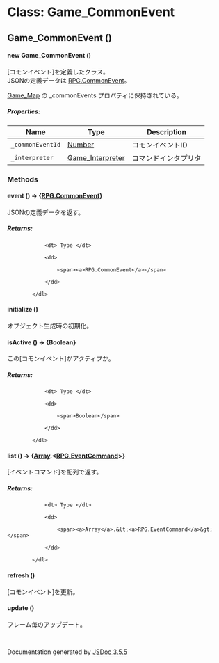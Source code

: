 # Class: Game_CommonEvent

## Game_CommonEvent ()

#### new Game_CommonEvent ()

[コモンイベント]を定義したクラス。<br />
JSONの定義データは [RPG.CommonEvent](RPG.CommonEvent.md)。

[Game_Map](Game_Map.md) の _commonEvents プロパティに保持されている。

##### Properties:

| Name | Type | Description |
| --- | --- | --- |
| `_commonEventId` | [Number](Number.md) | コモンイベントID |
| `_interpreter` | [Game_Interpreter](Game_Interpreter.md) | コマンドインタプリタ |



### Methods

#### event () → {[RPG.CommonEvent](RPG.CommonEvent.md)}

JSONの定義データを返す。


##### Returns:

<dl>

                <dt> Type </dt>

                <dd>

                    <span><a>RPG.CommonEvent</a></span>

                </dd>

            </dl>


#### initialize ()

オブジェクト生成時の初期化。



#### isActive () → {Boolean}

この[コモンイベント]がアクティブか。



##### Returns:

<dl>

                <dt> Type </dt>

                <dd>

                    <span>Boolean</span>

                </dd>

            </dl>


#### list () → {[Array](Array.md).<[RPG.EventCommand](RPG.EventCommand.md)>}

[イベントコマンド]を配列で返す。


##### Returns:

<dl>

                <dt> Type </dt>

                <dd>

                    <span><a>Array</a>.&lt;<a>RPG.EventCommand</a>&gt;</span>

                </dd>

            </dl>


#### refresh ()

[コモンイベント]を更新。


#### update ()
フレーム毎のアップデート。


 <br>

  Documentation generated by [JSDoc 3.5.5](https://github.com/jsdoc3/jsdoc)

